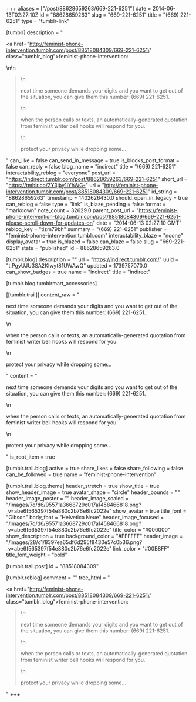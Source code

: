 +++
aliases = ["/post/88628659263/669-221-6251"]
date = 2014-06-13T02:27:10Z
id = "88628659263"
slug = "669-221-6251"
title = "(669) 221-6251"
type = "tumblr-link"

[tumblr]
description = "<p><a href=\"http://feminist-phone-intervention.tumblr.com/post/88518084309/669-221-6251\" class=\"tumblr_blog\">feminist-phone-intervention</a>:</p>\n\n<blockquote>\n<p>next time someone demands your digits and you want to get out of the situation, you can give them this number: (669) 221-6251.</p>\n<p>when the person calls or texts, an automatically-generated quotation from feminist writer bell hooks will respond for you.</p>\n<p>protect your privacy while dropping some&hellip;</p></blockquote>"
can_like = false
can_send_in_message = true
is_blocks_post_format = false
can_reply = false
blog_name = "indirect"
title = "(669) 221-6251"
interactability_reblog = "everyone"
post_url = "https://indirect.tumblr.com/post/88628659263/669-221-6251"
short_url = "https://tmblr.co/ZY3jby1IYhWG-"
url = "http://feminist-phone-intervention.tumblr.com/post/88518084309/669-221-6251"
id_string = "88628659263"
timestamp = 1402626430.0
should_open_in_legacy = true
can_reblog = false
type = "link"
is_blaze_pending = false
format = "markdown"
note_count = 32629.0
parent_post_url = "https://feminist-phone-intervention-blog.tumblr.com/post/88518084309/669-221-6251-please-scroll-down-for-updates-on"
date = "2014-06-13 02:27:10 GMT"
reblog_key = "tizm79bh"
summary = "(669) 221-6251"
publisher = "feminist-phone-intervention.tumblr.com"
interactability_blaze = "noone"
display_avatar = true
is_blazed = false
can_blaze = false
slug = "669-221-6251"
state = "published"
id = 88628659263.0

[tumblr.blog]
description = ""
url = "https://indirect.tumblr.com/"
uuid = "t:PgyUJU3SA2Klwyt81UWAwQ"
updated = 1739757070.0
can_show_badges = true
name = "indirect"
title = "indirect"

[tumblr.blog.tumblrmart_accessories]

[[tumblr.trail]]
content_raw = "<p>next time someone demands your digits and you want to get out of the situation, you can give them this number: (669) 221-6251.</p>\n<p>when the person calls or texts, an automatically-generated quotation from feminist writer bell hooks will respond for you.</p>\n<p>protect your privacy while dropping some…</p>"
content = "<p>next time someone demands your digits and you want to get out of the situation, you can give them this number: (669) 221-6251.</p>\n<p>when the person calls or texts, an automatically-generated quotation from feminist writer bell hooks will respond for you.</p>\n<p>protect your privacy while dropping some&hellip;</p>"
is_root_item = true

[tumblr.trail.blog]
active = true
share_likes = false
share_following = false
can_be_followed = true
name = "feminist-phone-intervention"

[tumblr.trail.blog.theme]
header_stretch = true
show_title = true
show_header_image = true
avatar_shape = "circle"
header_bounds = ""
header_image_poster = ""
header_image_scaled = "/images/7d/d6/95571a3668729c017a1458466818.png?_v=abe6f565397f54e880c2b76e6fc2022e"
show_avatar = true
title_font = "Gibson"
body_font = "Helvetica Neue"
header_image_focused = "/images/7d/d6/95571a3668729c017a1458466818.png?_v=abe6f565397f54e880c2b76e6fc2022e"
title_color = "#000000"
show_description = true
background_color = "#FFFFFF"
header_image = "/images/28/c1/8397ea65df6d295f8430e57c0b36.png?_v=abe6f565397f54e880c2b76e6fc2022e"
link_color = "#00B8FF"
title_font_weight = "bold"

[tumblr.trail.post]
id = "88518084309"

[tumblr.reblog]
comment = ""
tree_html = "<p><a href=\"http://feminist-phone-intervention.tumblr.com/post/88518084309/669-221-6251\" class=\"tumblr_blog\">feminist-phone-intervention</a>:</p><blockquote>\n<p>next time someone demands your digits and you want to get out of the situation, you can give them this number: (669) 221-6251.</p>\n<p>when the person calls or texts, an automatically-generated quotation from feminist writer bell hooks will respond for you.</p>\n<p>protect your privacy while dropping some…</p></blockquote>"
+++

